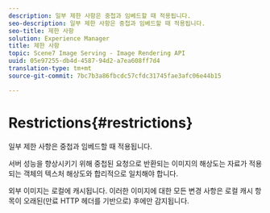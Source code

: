 ```yaml
---
description: 일부 제한 사항은 중첩과 임베드할 때 적용됩니다.
seo-description: 일부 제한 사항은 중첩과 임베드할 때 적용됩니다.
seo-title: 제한 사항
solution: Experience Manager
title: 제한 사항
topic: Scene7 Image Serving - Image Rendering API
uuid: 05e97255-db4d-4587-94d2-a7ea608ff7d4
translation-type: tm+mt
source-git-commit: 7bc7b3a86fbcdc57cfdc31745fae3afc06e44b15

---
```



# Restrictions{#restrictions}

일부 제한 사항은 중첩과 임베드할 때 적용됩니다.

서버 성능을 향상시키기 위해 중첩된 요청으로 반환되는 이미지의 해상도는 자료가 적용되는 객체의 텍스처 해상도와 합리적으로 일치해야 합니다.

외부 이미지는 로컬에 캐시됩니다. 이러한 이미지에 대한 모든 변경 사항은 로컬 캐시 항목이 오래된(만료 HTTP 헤더를 기반으로) 후에만 감지됩니다.
